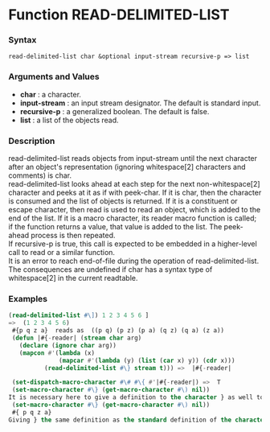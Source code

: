 <!-- Generated on 05/10/2020 by https://github.com/anto2oo/clhs-evolved -->

# Function READ-DELIMITED-LIST

### Syntax
`read-delimited-list char &optional input-stream recursive-p => list`  


### Arguments and Values
- **char** : a character.   
- **input-stream** : an input stream designator. The default is standard input.   
- **recursive-p** : a generalized boolean. The default is false.   
- **list** : a list of the objects read.   


### Description
read-delimited-list reads objects from input-stream until the next character after an object's representation (ignoring whitespace[2] characters and comments) is char.  
read-delimited-list looks ahead at each step for the next non-whitespace[2] character and peeks at it as if with peek-char. If it is char, then the character is consumed and the list of objects is returned. If it is a constituent or escape character, then read is used to read an object, which is added to the end of the list. If it is a macro character, its reader macro function is called; if the function returns a value, that value is added to the list. The peek-ahead process is then repeated.  
If recursive-p is true, this call is expected to be embedded in a higher-level call to read or a similar function.  
It is an error to reach end-of-file during the operation of read-delimited-list.  
The consequences are undefined if char has a syntax type of whitespace[2] in the current readtable.



### Examples
```lisp 
(read-delimited-list #\]) 1 2 3 4 5 6 ]
=>  (1 2 3 4 5 6)
 #{p q z a}  reads as  ((p q) (p z) (p a) (q z) (q a) (z a))
 (defun |#{-reader| (stream char arg)
   (declare (ignore char arg))
   (mapcon #'(lambda (x)
              (mapcar #'(lambda (y) (list (car x) y)) (cdr x)))
          (read-delimited-list #\} stream t))) =>  |#{-reader|

 (set-dispatch-macro-character #\# #\{ #'|#{-reader|) =>  T 
 (set-macro-character #\} (get-macro-character #\) nil))
It is necessary here to give a definition to the character } as well to prevent it from being a constituent. If the line
 (set-macro-character #\} (get-macro-character #\) nil))
 #{ p q z a}
Giving } the same definition as the standard definition of the character ) has the twin benefit of making it terminate tokens for use with read-delimited-list and also making it invalid for use in any other context. Attempting to read a stray } will signal an error.
```
